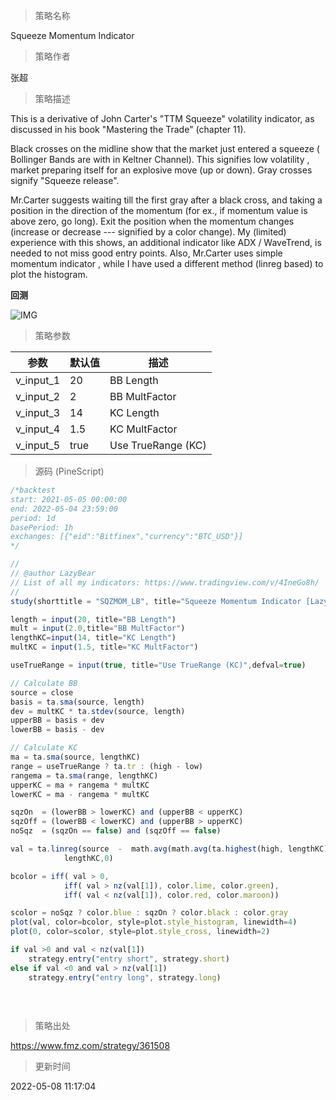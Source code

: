 
> 策略名称

Squeeze Momentum Indicator

> 策略作者

张超

> 策略描述

This is a derivative of John Carter's "TTM Squeeze" volatility indicator, as discussed in his book "Mastering the Trade" (chapter 11).

Black crosses on the midline show that the market just entered a squeeze ( Bollinger Bands are with in Keltner Channel). This signifies low volatility , market preparing itself for an explosive move (up or down). Gray crosses signify "Squeeze release".

Mr.Carter suggests waiting till the first gray after a black cross, and taking a position in the direction of the momentum (for ex., if momentum value is above zero, go long). Exit the position when the momentum changes (increase or decrease --- signified by a color change). My (limited) experience with this shows, an additional indicator like ADX / WaveTrend, is needed to not miss good entry points. Also, Mr.Carter uses simple momentum indicator , while I have used a different method (linreg based) to plot the histogram.

**回测**

 ![IMG](https://www.fmz.com/upload/asset/c21966c53f5a293a81.png) 

> 策略参数



|参数|默认值|描述|
|----|----|----|
|v_input_1|20|BB Length|
|v_input_2|2|BB MultFactor|
|v_input_3|14|KC Length|
|v_input_4|1.5|KC MultFactor|
|v_input_5|true|Use TrueRange (KC)|


> 源码 (PineScript)

``` javascript
/*backtest
start: 2021-05-05 00:00:00
end: 2022-05-04 23:59:00
period: 1d
basePeriod: 1h
exchanges: [{"eid":"Bitfinex","currency":"BTC_USD"}]
*/

//
// @author LazyBear 
// List of all my indicators: https://www.tradingview.com/v/4IneGo8h/
//
study(shorttitle = "SQZMOM_LB", title="Squeeze Momentum Indicator [LazyBear]", overlay=false)

length = input(20, title="BB Length")
mult = input(2.0,title="BB MultFactor")
lengthKC=input(14, title="KC Length")
multKC = input(1.5, title="KC MultFactor")

useTrueRange = input(true, title="Use TrueRange (KC)",defval=true)

// Calculate BB
source = close
basis = ta.sma(source, length)
dev = multKC * ta.stdev(source, length)
upperBB = basis + dev
lowerBB = basis - dev

// Calculate KC
ma = ta.sma(source, lengthKC)
range = useTrueRange ? ta.tr : (high - low)
rangema = ta.sma(range, lengthKC)
upperKC = ma + rangema * multKC
lowerKC = ma - rangema * multKC

sqzOn  = (lowerBB > lowerKC) and (upperBB < upperKC)
sqzOff = (lowerBB < lowerKC) and (upperBB > upperKC)
noSqz  = (sqzOn == false) and (sqzOff == false)

val = ta.linreg(source  -  math.avg(math.avg(ta.highest(high, lengthKC), ta.lowest(low, lengthKC)),ta.sma(close,lengthKC)), 
            lengthKC,0)

bcolor = iff( val > 0, 
            iff( val > nz(val[1]), color.lime, color.green),
            iff( val < nz(val[1]), color.red, color.maroon))

scolor = noSqz ? color.blue : sqzOn ? color.black : color.gray 
plot(val, color=bcolor, style=plot.style_histogram, linewidth=4)
plot(0, color=scolor, style=plot.style_cross, linewidth=2)

if val >0 and val < nz(val[1])
    strategy.entry("entry short", strategy.short)
else if val <0 and val > nz(val[1]) 
    strategy.entry("entry long", strategy.long) 
       
    
    
```

> 策略出处

https://www.fmz.com/strategy/361508

> 更新时间

2022-05-08 11:17:04
